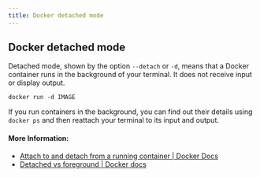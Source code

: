 ```yaml
---
title: Docker detached mode
---
```


## Docker detached mode

Detached mode, shown by the option `--detach` or `-d`, means that a Docker container runs in the background of your terminal. It does not receive input or display output.

```
docker run -d IMAGE
```

If you run containers in the background, you can find out their details using `docker ps` and then reattach your terminal to its input and output.


#### More Information:
- [Attach to and detach from a running container | Docker Docs](https://docs.docker.com/engine/reference/commandline/attach/#examples)
- [Detached vs foreground | Docker docs](https://docs.docker.com/engine/reference/run/#detached-vs-foreground)
